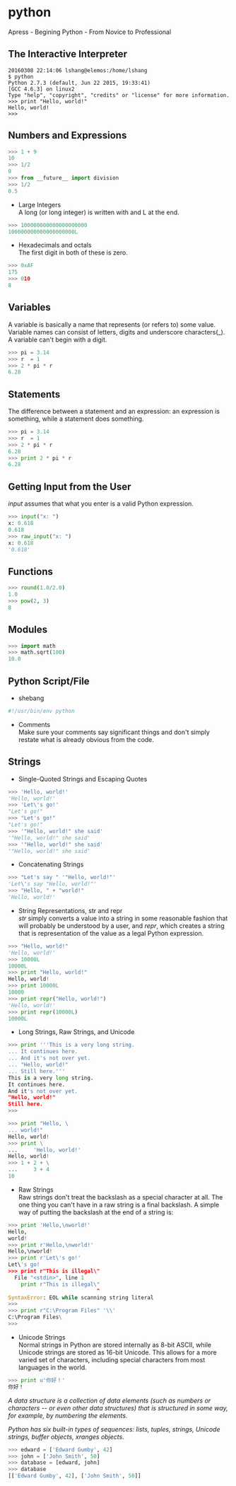 # python  
Apress - Begining Python - From Novice to Professional

## The Interactive Interpreter
```Shell
20160308 22:14:06 lshang@elemos:/home/lshang 
$ python
Python 2.7.3 (default, Jun 22 2015, 19:33:41) 
[GCC 4.6.3] on linux2
Type "help", "copyright", "credits" or "license" for more information.
>>> print "Hello, world!"
Hello, world!
>>> 
```

## Numbers and Expressions
```Python
>>> 1 + 9
10
>>> 1/2
0
>>> from __future__ import division
>>> 1/2
0.5
```
+  Large Integers  
   A long (or long integer) is written with and L at the end.  
```Python
>>> 100000000000000000000
100000000000000000000L
```
+  Hexadecimals and octals  
   The first digit in both of these is zero.  
```Python
>>> 0xAF
175
>>> 010
8
```

## Variables  
A variable is basically a name that represents (or refers to) some value.  Variable names can consist of letters, digits and underscore characters(_). A variable can't begin with a digit. 
```Python
>>> pi = 3.14
>>> r  = 1
>>> 2 * pi * r
6.28
```

## Statements  
The difference between a statement and an expression: an expression is something, while a statement does something. 
```Python
>>> pi = 3.14
>>> r  = 1
>>> 2 * pi * r
6.28
>>> print 2 * pi * r
6.28
```

## Getting Input from the User  
_input_ assumes that what you enter is a valid Python expression. 
```Python
>>> input("x: ")
x: 0.618
0.618
>>> raw_input("x: ")
x: 0.618
'0.618'
```

## Functions  
```Python
>>> round(1.0/2.0)
1.0
>>> pow(2, 3)
8
```

## Modules  
```Python
>>> import math
>>> math.sqrt(100)
10.0
```

## Python Script/File  
+ shebang  
```Python
#!/usr/bin/env python
```
+ Comments  
Make sure your comments say significant things and don't simply restate what is already obvious from the code. 

## Strings  
+ Single-Quoted Strings and Escaping Quotes  
```Python
>>> 'Hello, world!'
'Hello, world!'
>>> 'Let\'s go!'
"Let's go!"
>>> "Let's go!"
"Let's go!"
>>> '"Hello, world!" she said'
'"Hello, world!" she said'
>>> '"Hello, world!" she said'
'"Hello, world!" she said'
```

+ Concatenating Strings  
```Python
>>> "Let's say " '"Hello, world!"'
'Let\'s say "Hello, world!"'
>>> "Hello, " + "world!"
'Hello, world!'
```

+ String Representations, str and repr  
_str_ simply converts a value into a string in some reasonable fashion that will probably be understood by a user, and _repr_, which creates a string that is representation of the value as a legal Python expression. 
```Python
>>> "Hello, world!"
'Hello, world!'
>>> 10000L
10000L
>>> print "Hello, world!"
Hello, world!
>>> print 10000L
10000
>>> print repr("Hello, world!")
'Hello, world!'
>>> print repr(10000L)
10000L
```

+ Long Strings, Raw Strings, and Unicode
```Python
>>> print '''This is a very long string. 
... It continues here. 
... And it's not over yet. 
... "Hello, world!"
... Still here.'''
This is a very long string. 
It continues here. 
And it's not over yet. 
"Hello, world!"
Still here.
>>> 
```
```Python
>>> print "Hello, \
... world!"
Hello, world!
>>> print \
...     'Hello, world!'
Hello, world!
>>> 1 + 2 + \
...     3 + 4
10
```

+ Raw Strings  
Raw strings don't treat the backslash as a special character at all. The one thing you can't have in a raw string is a final backslash. A simple way of putting the backslash at the end of a string is: 
```Python
>>> print 'Hello,\nworld!'
Hello,
world!
>>> print r'Hello,\nworld!'
Hello,\nworld!
>>> print r'Let\'s go!'
Let\'s go!
>>> print r"This is illegal\"
  File "<stdin>", line 1
    print r"This is illegal\"
                            ^
SyntaxError: EOL while scanning string literal
>>> 
>>> print r"C:\Program Files" '\\'
C:\Program Files\
>>> 
```
+ Unicode Strings  
Normal strings in Python are stored internally as 8-bit ASCII, while Unicode strings are stored as 16-bit Unicode. This allows for a more varied set of characters, including special characters from most languages in the world. 
```Python
>>> print u'你好！'
你好！
```

*A data structure is a collection of data elements (such as numbers or characters -- or even other data structures) that is structured in some way, for example, by numbering the elements.*  

*Python has six built-in types of sequences: lists, tuples, strings, Unicode strings, buffer objects, xranges objects.*  
```Python
>>> edward = ['Edward Gumby', 42] 
>>> john = ['John Smith', 50] 
>>> database = [edward, john] 
>>> database 
[['Edward Gumby', 42], ['John Smith', 50]]
```
